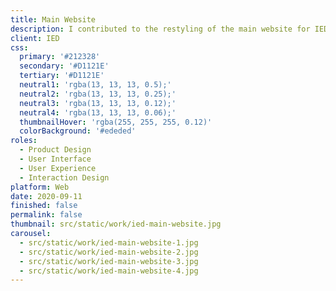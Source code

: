 ```yaml
---
title: Main Website
description: I contributed to the restyling of the main website for IED, a renowned design institute with locations in Italy, Spain, Brazil, and China, serving over 100,000 students. The updated site is scheduled for publication in 2021.
client: IED
css:
  primary: '#212328'
  secondary: '#D1121E'
  tertiary: '#D1121E'
  neutral1: 'rgba(13, 13, 13, 0.5);'
  neutral2: 'rgba(13, 13, 13, 0.25);'
  neutral3: 'rgba(13, 13, 13, 0.12);'
  neutral4: 'rgba(13, 13, 13, 0.06);'
  thumbnailHover: 'rgba(255, 255, 255, 0.12)'
  colorBackground: '#ededed'
roles:
  - Product Design
  - User Interface
  - User Experience
  - Interaction Design
platform: Web
date: 2020-09-11
finished: false
permalink: false
thumbnail: src/static/work/ied-main-website.jpg
carousel:
  - src/static/work/ied-main-website-1.jpg
  - src/static/work/ied-main-website-2.jpg
  - src/static/work/ied-main-website-3.jpg
  - src/static/work/ied-main-website-4.jpg
---
```

